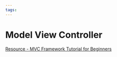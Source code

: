 ```yaml
---
tags:
---
```


# Model View Controller

[Resource - MVC Framework Tutorial for Beginners](https://www.guru99.com/mvc-tutorial.html)
